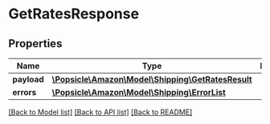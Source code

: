 # GetRatesResponse

## Properties
Name | Type | Description | Notes
------------ | ------------- | ------------- | -------------
**payload** | [**\Popsicle\Amazon\Model\Shipping\GetRatesResult**](GetRatesResult.md) |  | [optional] 
**errors** | [**\Popsicle\Amazon\Model\Shipping\ErrorList**](ErrorList.md) |  | [optional] 

[[Back to Model list]](../../README.md#documentation-for-models) [[Back to API list]](../../README.md#documentation-for-api-endpoints) [[Back to README]](../../README.md)


